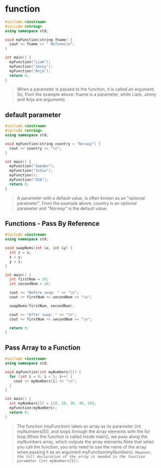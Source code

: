 # function

```cpp
#include <iostream>
#include <string>
using namespace std;

void myFunction(string fname) {
  cout << fname << " Refsnes\n";
}

int main() {
  myFunction("Liam");
  myFunction("Jenny");
  myFunction("Anja");
  return 0;
}
```

> When a parameter is passed to the function, it is called an argument. So, from the example above: fname is a parameter, while Liam, Jenny and Anja are arguments .

## default parameter

```cpp
#include <iostream>
#include <string>
using namespace std;

void myFunction(string country = "Norway") {
  cout << country << "\n";
}

int main() {
  myFunction("Sweden");
  myFunction("India");
  myFunction();
  myFunction("USA");
  return 0;
}
```

> A parameter with a default value, is often known as an "optional parameter". From the example above, country is an optional parameter and "Norway" is the default value.

## Functions - Pass By Reference

```cpp
#include <iostream>
using namespace std;

void swapNums(int &x, int &y) {
  int z = x;
  x = y;
  y = z;
}

int main() {
  int firstNum = 10;
  int secondNum = 20;

  cout << "Before swap: " << "\n";
  cout << firstNum << secondNum << "\n";

  swapNums(firstNum, secondNum);

  cout << "After swap: " << "\n";
  cout << firstNum << secondNum << "\n";

  return 0;
}
```

## Pass Array to a Function

```cpp
#include <iostream>
using namespace std;

void myFunction(int myNumbers[5]) {
  for (int i = 0; i < 5; i++) {
    cout << myNumbers[i] << "\n";
  }
}

int main() {
  int myNumbers[5] = {10, 20, 30, 40, 50};
  myFunction(myNumbers);
  return 0;
}
```

> The function (myFunction) takes an array as its parameter (int myNumbers[5]), and loops through the array elements with the for loop.When the function is called inside main(), we pass along the myNumbers array, which outputs the array elements.Note that when you call the function, you only need to use the name of the array when passing it as an argument myFunction(myNumbers). *`However, the full declaration of the array is needed in the function parameter (int myNumbers[5]).`*
